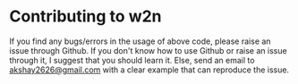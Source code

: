 # Contributing to w2n
If you find any bugs/errors in the usage of above code, please raise an issue through Github. If you don't know how to use Github or raise an issue through it, I suggest that you should learn it. Else, send an email to akshay2626@gmail.com with a clear example that can reproduce the issue.
